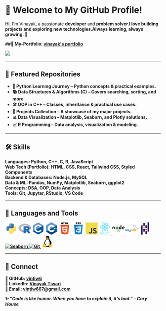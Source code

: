 # 🌟 Welcome to My GitHub Profile!  
<p align="left">
  <a>Hi, I'm Vinayak</b>, a passionate <b>developer</b> and <b>problem solver.I love building projects and exploring new technologies.Always learning, always growing. 🚀 </a>
</p>
  
  ##🔗 My-Portfolio: 
  **[vinayak's portfolio](https://vintiw6-my-portfolio.vercel.app)**
  

  <img src="https://media2.giphy.com/media/v1.Y2lkPTc5MGI3NjExNnVndjZzcm1jNXA3cnNkaTFtZnRzeXZmaXM1bnZlMzZidnVrMjlwayZlcD12MV9pbnRlcm5hbF9naWZfYnlfaWQmY3Q9Zw/0lGd2OXXHe4tFhb7Wh/giphy.gif" width="550" />
</p>

---

## 📌 Featured Repositories  

- **🐍 Python Learning Journey** – Python concepts & practical examples.  
- **📚 Data Structures & Algorithms (C)** – Covers searching, sorting, and more.  
- **🛠️ OOP in C++** – Classes, inheritance & practical use cases.  
- **🚀 Projects Collection** – A showcase of my major projects.  
- **📊 Data Visualization** – Matplotlib, Seaborn, and Plotly solutions.  
- **📈 R Programming** – Data analysis, visualization & modeling.  

---

## 🛠️ Skills  

**Languages:** Python, C++, C, R, JavaScript  
**Web Tech (Portfolio):** HTML, CSS, React, Tailwind CSS, Styled Components  
**Backend & Databases:** Node.js, MySQL  
**Data & ML:** Pandas, NumPy, Matplotlib, Seaborn, ggplot2  
**Concepts:** DSA, OOP, Data Analysis  
**Tools:** Git, Jupyter, RStudio, VS Code  

---

## 🔧 Languages and Tools  

<p align="left">
  <a href="https://www.python.org" target="_blank" rel="noreferrer">
  <img src="https://raw.githubusercontent.com/devicons/devicon/master/icons/python/python-original.svg" alt="Python" width="40" height="40"/>
</a>
<a href="https://www.r-project.org/" target="_blank" rel="noreferrer">
  <img src="https://raw.githubusercontent.com/devicons/devicon/master/icons/r/r-original.svg" alt="R" width="40" height="40"/>
</a>
<a href="https://www.cprogramming.com/" target="_blank" rel="noreferrer">
  <img src="https://raw.githubusercontent.com/devicons/devicon/master/icons/c/c-original.svg" alt="C" width="40" height="40"/>
</a>  
<a href="https://www.w3schools.com/cpp/" target="_blank" rel="noreferrer">
  <img src="https://raw.githubusercontent.com/devicons/devicon/master/icons/cplusplus/cplusplus-original.svg" alt="C++" width="40" height="40"/>
</a>  
<a href="https://www.w3schools.com/html/" target="_blank" rel="noreferrer">
  <img src="https://raw.githubusercontent.com/devicons/devicon/master/icons/html5/html5-original-wordmark.svg" alt="HTML5" width="40" height="40"/>
</a>  
<a href="https://www.w3schools.com/css/" target="_blank" rel="noreferrer">
  <img src="https://raw.githubusercontent.com/devicons/devicon/master/icons/css3/css3-original-wordmark.svg" alt="CSS3" width="40" height="40"/>
</a>  
<a href="https://developer.mozilla.org/en-US/docs/Web/JavaScript" target="_blank" rel="noreferrer">
  <img src="https://raw.githubusercontent.com/devicons/devicon/master/icons/javascript/javascript-original.svg" alt="JavaScript" width="40" height="40"/>
</a>  
<a href="https://reactjs.org/" target="_blank" rel="noreferrer">
  <img src="https://raw.githubusercontent.com/devicons/devicon/master/icons/react/react-original-wordmark.svg" alt="React" width="40" height="40"/>
</a>  
<a href="https://nodejs.org" target="_blank" rel="noreferrer">
  <img src="https://raw.githubusercontent.com/devicons/devicon/master/icons/nodejs/nodejs-original-wordmark.svg" alt="Node.js" width="40" height="40"/>
</a>  
<a href="https://www.mysql.com/" target="_blank" rel="noreferrer">
  <img src="https://raw.githubusercontent.com/devicons/devicon/master/icons/mysql/mysql-original-wordmark.svg" alt="MySQL" width="40" height="40"/>
</a>  
<a href="https://pandas.pydata.org/" target="_blank" rel="noreferrer">
  <img src="https://raw.githubusercontent.com/devicons/devicon/2ae2a900d2f041da66e950e4d48052658d850630/icons/pandas/pandas-original.svg" alt="Pandas" width="40" height="40"/>
</a>  
<a href="https://seaborn.pydata.org/" target="_blank" rel="noreferrer">
  <img src="https://seaborn.pydata.org/_images/logo-mark-lightbg.svg" alt="Seaborn" width="40" height="40"/>
</a>  
<a href="https://git-scm.com/" target="_blank" rel="noreferrer">
  <img src="https://www.vectorlogo.zone/logos/git-scm/git-scm-icon.svg" alt="Git" width="40" height="40"/>
</a>  
<a href="https://www.linux.org/" target="_blank" rel="noreferrer">
  <img src="https://raw.githubusercontent.com/devicons/devicon/master/icons/linux/linux-original.svg" alt="Linux" width="40" height="40"/>
</a>  
</p>  

---

## 🤝 Connect  

🔗 **GitHub:** [vintiw6](https://github.com/vintiw6)  
💼 **LinkedIn:** [Vinayak Tiwari](https://www.linkedin.com/in/vintiw6)  
📧 **Email:** vintiw667@gmail.com  

✨ _"Code is like humor. When you have to explain it, it’s bad." – Cory House_  
